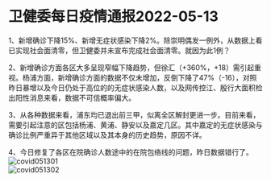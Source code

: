 # 卫健委每日疫情通报2022-05-13

1、新增确诊下降15%、新增无症状感染下降2%。除崇明偶发一例外，从数据上看已实现社会面清零，但卫健委并未宣布完成社会面清零。就因为此1例？

2、新增确诊方面各区大多呈现窄幅下降趋势，但徐汇（+360%，+18）需引起重视。杨浦方面，新增确诊方面的数据不仅未增加，反倒下降了47%（-16），对照昨日暴增以及今日仍处于高位的的无症状感染人数，以及网传控江、殷行大面积检出阳性消息来看，数据不可信概率偏大。

3、从各种数据来看，浦东均已退出前三甲，似离全区解封更进一步。目前来看，需要引起注意的区包括杨浦、黄浦、静安以及嘉定几区。其中嘉定的无症状感染与确诊比例严重异于其他区域以及其本身的历史趋势，原因不详。

4、今日修复了各区在院确诊人数途中的在院包络线的问题，昨日数据错行了。  
<img decoding="async" src="https://i0.wp.com/s2.loli.net/2022/05/14/QEFPqHeaAwT6ckv.jpg?w=640&#038;ssl=1" alt="covid051301" data-recalc-dims="1" />  
<img decoding="async" src="https://i0.wp.com/s2.loli.net/2022/05/14/kbOZto7NncBiGsg.jpg?w=640&#038;ssl=1" alt="covid051302" data-recalc-dims="1" />
